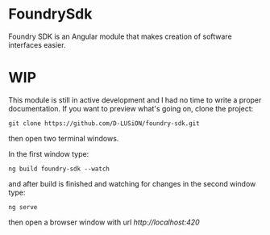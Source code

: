 # FoundrySdk

Foundry SDK is an Angular module that makes creation of software interfaces easier.

# WIP

This module is still in active development and I had no time to write a proper documentation. If you want to preview what's going on, clone the project:

``` git clone https://github.com/D-LUSiON/foundry-sdk.git ```

then open two terminal windows.

In the first window type:

``` ng build foundry-sdk --watch ```

and after build is finished and watching for changes in the second window type:

``` ng serve ```

then open a browser window with url *http://localhost:420*